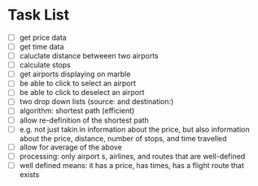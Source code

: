 # Task List
- [ ] get price data
- [ ] get time data
- [ ] caluclate distance betweeen two airports
- [ ] calculate stops
- [ ] get airports displaying on marble
- [ ] be able to click to select an airport
- [ ] be able to click to deselect an airport
- [ ] two drop down lists (source: and destination:)
- [ ] algorithm: shortest path (efficient)
- [ ] allow re-definition of the shortest path
- [ ] e.g. not just takin in information about the price, but also information about the price, distance, number of stops, and time travelled
- [ ] allow for average of the above
- [ ] processing: only airport s, airlines, and routes that are well-defined
- [ ] well defined means: it has a price, has times, has a flight route that exists
